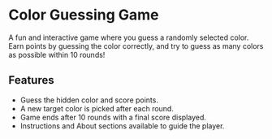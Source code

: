 # Color Guessing Game

A fun and interactive game where you guess a randomly selected color. Earn points by guessing the color correctly, and try to guess as many colors as possible within 10 rounds!

## Features
- Guess the hidden color and score points.
- A new target color is picked after each round.
- Game ends after 10 rounds with a final score displayed.
- Instructions and About sections available to guide the player.
